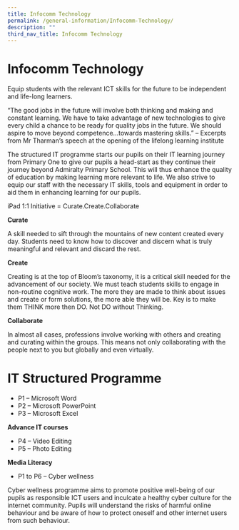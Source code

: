 ```yaml
---
title: Infocomm Technology
permalink: /general-information/Infocomm-Technology/
description: ""
third_nav_title: Infocomm Technology
---
```


# Infocomm Technology

Equip students with the relevant ICT skills for the future to be independent and life-long learners.

“The good jobs in the future will involve both thinking and making and constant learning. We have to take advantage of new technologies to give every child a chance to be ready for quality jobs in the future. We should aspire to move beyond competence…towards mastering skills.” – Excerpts from Mr Tharman’s speech at the opening of the lifelong learning institute

The structured IT programme starts our pupils on their IT learning journey from Primary One to give our pupils a head-start as they continue their journey beyond Admiralty Primary School. This will thus enhance the quality of education by making learning more relevant to life. We also strive to equip our staff with the necessary IT skills, tools and equipment in order to aid them in enhancing learning for our pupils.

iPad 1:1 Initiative = Curate.Create.Collaborate

**Curate**

A skill needed to sift through the mountains of new content created every day. Students need to know how to discover and discern what is truly meaningful and relevant and discard the rest.

**Create**

Creating is at the top of Bloom’s taxonomy, it is a critical skill needed for the advancement of our society. We must teach students skills to engage in non-routine cognitive work. The more they are made to think about issues and create or form solutions, the more able they will be. Key is to make them THINK more then DO. Not DO without Thinking.

**Collaborate**

In almost all cases, professions involve working with others and creating and curating within the groups. This means not only collaborating with the people next to you but globally and even virtually.

# IT Structured Programme
* P1 – Microsoft Word
* P2 – Microsoft PowerPoint
* P3 – Microsoft Excel

**Advance IT courses**

* P4 – Video Editing
* P5 – Photo Editing

**Media Literacy**

* P1 to P6 – Cyber wellness

Cyber wellness programme aims to promote positive well-being of our pupils as responsible ICT users and inculcate a healthy cyber culture for the internet community. Pupils will understand the risks of harmful online behaviour and be aware of how to protect oneself and other internet users from such behaviour.